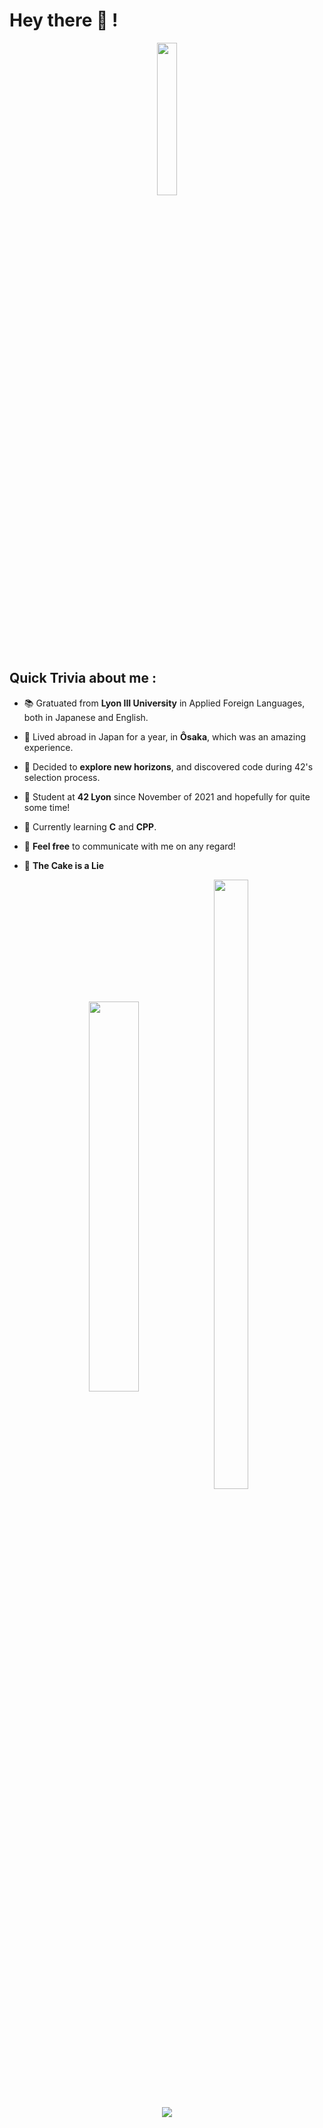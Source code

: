 # Hey there 🌅 !

<p align="center">
	<img align="center"
	     src="https://user-images.githubusercontent.com/10260230/93533501-53aa0d80-f943-11ea-90d1-e6e70eca2e29.gif" height="25%" width="25%"/>
</p align="center">

## Quick Trivia about me :

- 📚 Gratuated from **Lyon III University** in Applied Foreign Languages, both in Japanese and English.
- 🏮 Lived abroad in Japan for a year, in **Ôsaka**, which was an amazing experience.
- 💭 Decided to **explore new horizons**, and discovered code during 42's selection process.
- 🔭 Student at  **42 Lyon** since November of 2021 and hopefully for quite some time!
- 🌱 Currently learning **C** and **CPP**.
- 💬 **Feel free** to communicate with me on any regard!

- 🎂 **The Cake is a Lie**
 

<p align="center">
	<img align="center"
	src="https://github-readme-stats.vercel.app/api?username=Dieau&show_icons=true" alt="" heigt="40%" width="40%"/>&nbsp;<img align="center" src="https://github-readme-stats.vercel.app/api/top-langs/?username=Dieau&layout=compact" alt="" height="50%" width="33%" />
</p>

 
<p align="center">
	<img align="center"
	src="https://komarev.com/ghpvc/?username=Dieau" />
</p>
